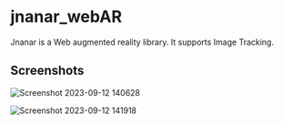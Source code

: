 # jnanar_webAR
Jnanar is a Web augmented reality library. It supports Image Tracking.

## Screenshots

![Screenshot 2023-09-12 140628](https://github.com/KazunguDev/jnanar_webAR/assets/88532016/57169058-164c-46d3-a181-db5edb273077)


![Screenshot 2023-09-12 141918](https://github.com/KazunguDev/jnanar_webAR/assets/88532016/0aa6a35c-c73c-4144-bfc2-6bc8a7000cd0)
